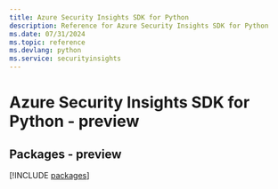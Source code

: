 ```yaml
---
title: Azure Security Insights SDK for Python
description: Reference for Azure Security Insights SDK for Python
ms.date: 07/31/2024
ms.topic: reference
ms.devlang: python
ms.service: securityinsights
---
```

# Azure Security Insights SDK for Python - preview
## Packages - preview
[!INCLUDE [packages](security-insights-index.md)]
